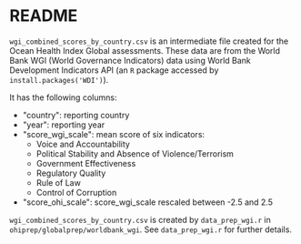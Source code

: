 # README

`wgi_combined_scores_by_country.csv` is an intermediate file created for the Ocean Health Index Global assessments. These data are from the World Bank WGI (World Governance Indicators) data using World Bank Development Indicators API (an `R` package accessed by `install.packages('WDI')`). 

It has the following columns: 

- "country": reporting country
- "year": reporting year
- "score_wgi_scale": mean score of six indicators: 
  - Voice and Accountability
  - Political Stability and Absence of Violence/Terrorism
  - Government Effectiveness
  - Regulatory Quality
  - Rule of Law
  - Control of Corruption
- "score_ohi_scale": score_wgi_scale rescaled between -2.5 and 2.5


`wgi_combined_scores_by_country.csv` is created by `data_prep_wgi.r` in `ohiprep/globalprep/worldbank_wgi`. See `data_prep_wgi.r` for further details.
